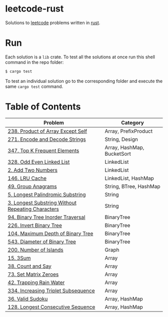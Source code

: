 # leetcode-rust

Solutions to [leetcode](https://leetcode.com/) problems written in [rust](https://rust-lang.org/).

# Run

Each solution is a `lib` crate. To test all the solutions at once run this shell command in the repo folder:

```sh
$ cargo test
```

To test an individual solution go to the corresponding folder and execute the same `cargo test` command.

# Table of Contents

|                                                         Problem                                                  |          Category          |
| ---------------------------------------------------------------------------------------------------------------- | ------------------------   |
| [238. Product of Array Except Self](238-product-of-array-except-self/src/lib.rs)                                 | Array, PrefixProduct       |
| [271. Encode and Decode Strings](271-encode-and-decode-strings/src/lib.rs)                                       | String, Design             |
| [347. Top K Frequent Elements](347-top-k-frequent-elements/src/lib.rs)                                           | Array, HashMap, BucketSort |
| [328. Odd Even Linked List](328-odd-even-linked-list/src/lib.rs)                                                 | LinkedList                 |
| [2. Add Two Numbers](2-add-two-numbers/src/lib.rs)                                                               | LinkedList                 |
| [146. LRU Cache](146-lru-cache/src/lib.rs)                                                                       | LinkedList, HashMap        |
| [49. Group Anagrams](49-group-anagrams/src/lib.rs)                                                               | String, BTree, HashMap     |
| [5. Longest Palindromic Substring](5-longest-palindromic-substring/src/lib.rs)                                   | String                     |
| [3. Longest Substring Without Repeating Characters](3-longest-substring-without-repeating-characters/src/lib.rs) | String                     |
| [94. Binary Tree Inorder Traversal](94-binary-tree-inorder-traversal/src/lib.rs)                                 | BinaryTree                 |
| [226. Invert Binary Tree](226-invert-binary-tree/src/lib.rs)                                                     | BinaryTree                 |
| [104. Maximum Depth of Binary Tree](104-maximum-depth-of-binary-tree/src/lib.rs)                                 | BinaryTree                 |
| [543. Diameter of Binary Tree](543-diameter-of-binary-tree/src/lib.rs)                                           | BinaryTree                 |
| [200. Number of Islands](200-number-of-islands/src/lib.rs)                                                       | Graph                      |
| [15. 3Sum](15-three-sum/src/lib.rs)                                                                              | Array                      |
| [38. Count and Say](38-count-and-say/src/lib.rs)                                                                 | Array                      |
| [73. Set Matrix Zeroes](73-set-matrix-zeroes/src/lib.rs)                                                         | Array                      |
| [42. Trapping Rain Water](42-trapping-rain-water/src/lib.rs)                                                     | Array                      |
| [334. Increasing Triplet Subsequence](334-increasing-triplet-subsequence/src/lib.rs)                             | Array                      |
| [36. Valid Sudoku](36-valid-sudoku/src/lib.rs)                                                                   | Array, HashMap             |
| [128. Longest Consecutive Sequence](128-longest-consecutive-sequence/src/lib.rs)                                 | Array, HashMap             |
